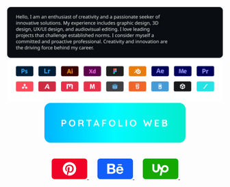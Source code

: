 <a href="#">
    <img
        src="https://raw.githubusercontent.com/Juan-Sebastian-Rios-Martinez/juan-sebastian-rios-martinez/ff5e10646d24aae9f6fedddca4e9d6849e0f6eba/svg/p1.svg" />
</a>
<div align="center">
    <a href="">
        <img width="330"
            src="https://raw.githubusercontent.com/Juan-Sebastian-Rios-Martinez/juan-sebastian-rios-martinez/1a35d64afbdc8a356af4b2901b88b8c6ac0d0de7/svg/p2.svg" />
    </a>
</div>

<br>
&nbsp;

<div align="center">
    &nbsp;&nbsp;&nbsp;&nbsp;
    <a href="">
        <img alt="" width="83"
            src="https://raw.githubusercontent.com/Juan-Sebastian-Rios-Martinez/juan-sebastian-rios-martinez/1a35d64afbdc8a356af4b2901b88b8c6ac0d0de7/svg/i1.svg" />
    </a>
    &nbsp;&nbsp;&nbsp;&nbsp;
    <a href="">
        <img width="83"
            src="https://raw.githubusercontent.com/Juan-Sebastian-Rios-Martinez/juan-sebastian-rios-martinez/1a35d64afbdc8a356af4b2901b88b8c6ac0d0de7/svg/i2.svg" />
    </a>
    &nbsp;&nbsp;&nbsp;&nbsp;
    <a href="">
        <img width="83"
            src="https://raw.githubusercontent.com/Juan-Sebastian-Rios-Martinez/juan-sebastian-rios-martinez/1a35d64afbdc8a356af4b2901b88b8c6ac0d0de7/svg/i3.svg" />
    </a>
    &nbsp;&nbsp;&nbsp;&nbsp;
</div>
